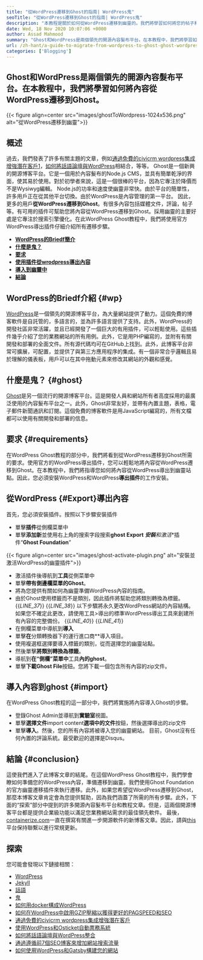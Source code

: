 ```yaml
---
title: "從WordPress遷移到Ghost的指南| WordPress鬼" 
seoTitle: "從WordPress遷移到Ghost的指南| WordPress鬼" 
description: "本教程是關於如何從WordPress遷移到幽靈的。我們將學習如何將您的帖子和頁面從現有的WordPress網站遷移到幽靈。" 
date: Wed, 18 Nov 2020 10:07:06 +0000
author: Assad Mahmood
summary: "Ghost和WordPress是兩個領先的開源內容髮布平台。在本教程中，我們將學習如何將內容從WordPress遷移到Ghost。" 
url: /zh-hant/a-guide-to-migrate-from-wordpress-to-ghost-ghost-wordpress/
categories: ['Blogging']
---
```


## Ghost和WordPress是兩個領先的開源內容髮布平台。在本教程中，我們將學習如何將內容從WordPress遷移到Ghost。

{{< figure align=center src="images/ghostToWordpress-1024x536.png" alt="從WordPress遷移到幽靈">}}


## 概述
過去，我們發表了許多有關主題的文章，例如[通過免費的civicrm wordpress集成增強潛在客戶][1][1]，[如何將話語論壇與WordPress][2]相結合，等等。 Ghost是一個新興的開源博客平台。它是一個用於內容髮布的Node.js CMS，並具有簡單乾淨的界面，使其易於使用。對於初學者來說，這是一個很棒的平台，因為它專注於降價而不是Wysiwyg編輯。 Node.js的功率和速度使幽靈非常快。由於平台的簡單性，許多用戶正在從其他平台切換。由於WordPress是內容管理的第一平台。
因此，更多的用戶**從WordPress遷移到Ghost**。有很多內容包括媒體文件，評論，帖子等。有可用的插件可幫助您將內容從WordPress遷移到Ghost。採用幽靈的主要好處是它專注於搜索引擎優化。在此WordPress Ghost教程中，我們將使用官方WordPress導出插件仔細介紹所有遷移步驟。
* **[WordPress的Briedf簡介][3]**
* **[什麼是鬼？][4]**
* **[要求][5]**
* **[使用插件從wrodpress導出內容][6]**
* **[導入到幽靈中][7]**
* **[結論][8]**

## **WordPress的Briedf介紹** {#wp}
[WordPress][9]是一個領先的開源博客平台，為大量網站提供了動力。這個免費的博客軟件是自託管的，多語言的，並為許多語言提供了支持。此外，WordPress的開發社區非常活躍，並且已經開發了一個巨大的有用插件，可以輕鬆使用。這些插件幾乎介紹了您的業務網站的所有用例。此外，它是用PHP編寫的，並附有有關開發和部署的全面文件。所有源代碼均可在GitHub上找到。此外，此博客平台非常可擴展，可配置，並提供了與第三方應用程序的集成。有一個非常合乎邏輯且易於理解的儀表板，用戶可以在其中拖動元素來修改其網站的外觀和感覺。

## **什麼是鬼？** {#ghost}
[Ghost][10]是另一個流行的開源博客平台。這是開發人員和網站所有者高度採用的最廣泛使用的內容髮布平台之一。此外，Ghost非常友好，並帶有內置主題，表格，電子郵件新聞通訊和訂閱。這個免費的博客軟件是用JavaScript編寫的，所有文檔都可以使用有關開發和部署的信息。

## 要求 {#requirements}
在WordPress Ghost教程的部分中，我們將看到從WordPress遷移到Ghost所需的要求。使用官方的WordPress導出插件，您可以輕鬆地將內容從WordPress遷移到Ghost。在本教程中，我們將指導您如何將內容從WordPress導出到幽靈站點。因此，您必須安裝WordPress和WordPress**導出插件**的工作安裝。

## 從WordPress   {#Export}導出內容
首先，您必須安裝插件。按照以下步驟安裝插件
* 單擊**插件**從側欄菜單中
* 單擊**添加新**並使用右上角的搜索字段搜索**ghost Export**
***安裝**和**激活**插件“**Ghost Foundation**”

{{< figure align=center src="images/ghost-activate-plugin.png" alt="安裝並激活WordPress的幽靈插件">}}

* 激活插件後導航到**工具**從側菜單中
* 單擊**帶有側邊欄菜單的Ghost**。
* 將為您提供有關如何為幽靈準備WordPress內容的指南。
* 由於Ghost使用標籤而不是類別，因此插件將幫助您將類別轉換為標籤。
{{_LINE_37_}}
{{_LINE_38_}}
    以下步驟將永久更改WordPress網站的內容結構。如果您不確定此更改，請使用工具>導出的標準WordPress導出工具來創建所有內容的完整備份。
{{_LINE_40_}}
{{_LINE_41_}}
* 在側欄菜單中導航到**導入**
* 單擊**在**分類轉換器下的運行進口商**導入項目。
* 使用複選框選擇要導入標籤的類別，從而選擇您的幽靈站點。
* 然後單擊**將類別轉換為標籤**。
* 導航到**在“側欄”菜單中**工具**內的ghost**。
* 單擊**下載Ghost File**按鈕。您將下載一個包含所有內容的zip文件。

## 導入內容到ghost   {#import}
在WordPress Ghost教程的這一部分中，我們將實施將內容導入Ghost的步驟。
* 登錄Ghost Admin並導航到**實驗室**視圖。
* 單擊**選擇文件**import content**選項中的文件**按鈕，然後選擇導出的zip文件
* 單擊**導入**。然後，您的所有內容將被導入您的幽靈網站。
目前，Ghost沒有任何內置的評論系統。最受歡迎的選擇是Disqus。

## 結論 {#conclusion}
這使我們進入了此博客文章的結尾。在這個WordPress Ghost教程中，我們學會瞭如何準備您的WordPress內容，準備遷移到幽靈。我們使用Ghost Foundation的官方幽靈遷移插件來執行遷移。此外，如果您希望從WordPress遷移到Ghost，那麼本博客文章肯定會為您提供幫助，因為我們涵蓋了所需的所有步驟。此外，下面的“探索”部分中提到的許多開源內容髮布平台和教程文章。但是，這兩個開源博客平台都是提供企業級功能以滿足您業務網站需求的最佳領先軟件。
最後，[containerize.com][11]一直在撰寫有關進一步開源軟件的新博客文章。因此，請與[this][12]平台保持聯繫以進行常規更新。

## 探索
您可能會發現以下鏈接相關：
  * [WordPress][9]
  * [Jekyll][13]
  * [話語][14]
  * [鬼][10]
  * [如何用docker構成WordPress][15]
  * [如何在WordPress中啟用GZIP壓縮以獲得更好的PAGSPEED和SEO][16]
  * [通過免費的civicrm wordpress集成增強潛在客戶][1]
  * [使用WordPress和Osticket自動票務系統][17]
  * [如何將話語論壇與WordPress整合][2]
  * [通過遵循前7個SEO博客來增加網站搜索流量][18]
  * [如何使用WordPress和Gatsby構建您的網站][19]

  
[1]: https://blog.containerize.com/blogging/civicrm-wordpress-integration-wordpress-tutorial/
[2]: https://blog.containerize.com/blogging/how-to-integrate-discourse-forum-with-wordpress/
[3]: #wp
[4]: #ghost
[5]: #requirements
[6]: #export
[7]: #import
[8]: #conclusion
[9]: https://products.containerize.com/blogging/wordpress/
[10]: https://products.containerize.com/blogging/ghost/
[11]: https://www.containerize.com/
[12]: https://blog.containerize.com/
[13]: https://products.containerize.com/blogging/jekyll/
[14]: https://products.containerize.com/discussion-forum/discourse/
[15]: https://blog.containerize.com/blogging/how-to-dockerize-wordpress-docker-wordpress/
[16]: https://blog.containerize.com/blogging/how-to-enable-gzip-compression-in-wordpress-gzip-wordpress/
[17]: https://blog.containerize.com/blogging/automate-ticketing-system-using-wordpress-and-osticket/
[18]: https://blog.containerize.com/blogging/increase-website-search-traffic-by-following-top-7-seo-blogs/
[19]: https://blog.containerize.com/blogging/how-does-gatsby-integrate-with-wordpress-gatsby-wordpress/
